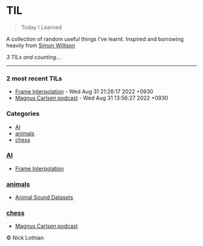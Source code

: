 # TIL
> Today I Learned

A collection of random useful things I've learnt. Inspired and borrowing heavily from [Simon Willison](https://til.simonwillison.net/)


_3 TILs and counting..._

---

### 2 most recent TILs

- [Frame Interpolation](AI/Frame_Interpolation_Filmnet.md) - Wed Aug 31 21:26:17 2022 +0930
- [Magnus Carlsen podcast](chess/Magnus_Carlsen_Lex_Fridman_Podcast.md) - Wed Aug 31 13:56:27 2022 +0930

### Categories

- [AI](#AI)
- [animals](#animals)
- [chess](#chess)

### [AI](#AI)
- [Frame Interpolation](AI/Frame_Interpolation_Filmnet.md)

### [animals](#animals)
- [Animal Sound Datasets](animals/Links_to_Interesting_Animal_Sound_Datasets.md)

### [chess](#chess)
- [Magnus Carlsen podcast](chess/Magnus_Carlsen_Lex_Fridman_Podcast.md)

© Nick Lothian

